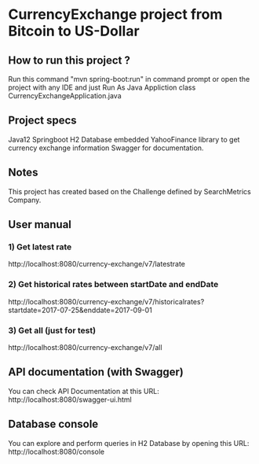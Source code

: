 # CurrencyExchange project from Bitcoin to US-Dollar

## How to run this project ?
Run this command "mvn spring-boot:run" in command prompt or open the project with any IDE and just Run As Java Appliction class CurrencyExchangeApplication.java

## Project specs
Java12
Springboot
H2 Database embedded
YahooFinance library to get currency exchange information
Swagger for documentation.

## Notes
This project has created based on the Challenge defined by SearchMetrics Company.

## User manual

### 1) Get latest rate
http://localhost:8080/currency-exchange/v7/latestrate

### 2) Get historical rates between startDate and endDate
http://localhost:8080/currency-exchange/v7/historicalrates?startdate=2017-07-25&enddate=2017-09-01

### 3) Get all (just for test)
http://localhost:8080/currency-exchange/v7/all


## API documentation (with Swagger)
You can check API Documentation at this URL:
http://localhost:8080/swagger-ui.html

## Database console
You can explore and perform queries in H2 Database by opening this URL:
http://localhost:8080/console